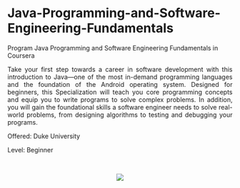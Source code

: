 # Java-Programming-and-Software-Engineering-Fundamentals
Program Java Programming and Software Engineering Fundamentals in Coursera
<p align="justify">
Take your first step towards a career in software development with this introduction to Java—one 
of the most in-demand programming languages and the foundation of the Android operating system. 
Designed for beginners, this Specialization will teach you core programming concepts and equip you to write programs to solve complex problems. 
In addition, you will gain the foundational skills a software engineer needs to solve real-world problems, 
from designing algorithms to testing and debugging your programs.
</p>

Offered: Duke University

Level: Beginner

<br>
<p align="center">
<img src="https://user-images.githubusercontent.com/47467891/155602701-2c6b1a5f-da33-4468-8882-20a2ef1f58da.jpg">
</p>


